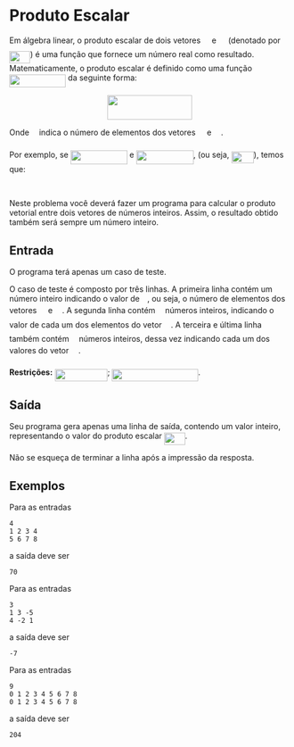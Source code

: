 # Produto Escalar

Em álgebra linear, o produto escalar de dois vetores <img src="https://rawgit.com/alessandrojean/POO-2018.2/master/classes/laboratory/2018.06.08/extra/prod-esc/svgs/53d147e7f3fe6e47ee05b88b166bd3f6.svg?invert_in_darkmode" align=middle width=12.328800000000005pt height=22.46574pt/> e <img src="https://rawgit.com/alessandrojean/POO-2018.2/master/classes/laboratory/2018.06.08/extra/prod-esc/svgs/61e84f854bc6258d4108d08d4c4a0852.svg?invert_in_darkmode" align=middle width=13.293555000000003pt height=22.46574pt/>
(denotado por <img src="https://rawgit.com/alessandrojean/POO-2018.2/master/classes/laboratory/2018.06.08/extra/prod-esc/svgs/df38d07e48ba29024be60b4c169f6c8f.svg?invert_in_darkmode" align=middle width=37.49427000000001pt height=22.46574pt/>) é uma função que fornece um número real como
resultado. Matematicamente, o produto escalar é definido como uma função 
<img src="https://rawgit.com/alessandrojean/POO-2018.2/master/classes/laboratory/2018.06.08/extra/prod-esc/svgs/c8d2ed6a585f7e5341c49ead84e0d175.svg?invert_in_darkmode" align=middle width=101.383095pt height=22.46574pt/> da seguinte forma:

<p align="center"><img src="https://rawgit.com/alessandrojean/POO-2018.2/master/classes/laboratory/2018.06.08/extra/prod-esc/svgs/7562bb02ae1ce7d85deb5aecc68dca1a.svg?invert_in_darkmode" align=middle width=151.77574499999997pt height=44.897324999999995pt/></p>

Onde <img src="https://rawgit.com/alessandrojean/POO-2018.2/master/classes/laboratory/2018.06.08/extra/prod-esc/svgs/55a049b8f161ae7cfeb0197d75aff967.svg?invert_in_darkmode" align=middle width=9.867000000000003pt height=14.155350000000013pt/> indica o número de elementos dos vetores <img src="https://rawgit.com/alessandrojean/POO-2018.2/master/classes/laboratory/2018.06.08/extra/prod-esc/svgs/53d147e7f3fe6e47ee05b88b166bd3f6.svg?invert_in_darkmode" align=middle width=12.328800000000005pt height=22.46574pt/> e <img src="https://rawgit.com/alessandrojean/POO-2018.2/master/classes/laboratory/2018.06.08/extra/prod-esc/svgs/61e84f854bc6258d4108d08d4c4a0852.svg?invert_in_darkmode" align=middle width=13.293555000000003pt height=22.46574pt/>.

Por exemplo, se <img src="https://rawgit.com/alessandrojean/POO-2018.2/master/classes/laboratory/2018.06.08/extra/prod-esc/svgs/396ac751f9a8a1be2dde8cd699abcc69.svg?invert_in_darkmode" align=middle width=101.82645pt height=24.65759999999998pt/> e <img src="https://rawgit.com/alessandrojean/POO-2018.2/master/classes/laboratory/2018.06.08/extra/prod-esc/svgs/316f065e13aabcf17b8c7f089f33ce1a.svg?invert_in_darkmode" align=middle width=102.79103999999998pt height=24.65759999999998pt/>, (ou seja,
<img src="https://rawgit.com/alessandrojean/POO-2018.2/master/classes/laboratory/2018.06.08/extra/prod-esc/svgs/d884595d37d0b1b135ceec467be5c324.svg?invert_in_darkmode" align=middle width=40.003755pt height=21.18732pt/>), temos que:

<p align="center"><img src="https://rawgit.com/alessandrojean/POO-2018.2/master/classes/laboratory/2018.06.08/extra/prod-esc/svgs/e6a63edafc9d665f6634ce7437ee51f9.svg?invert_in_darkmode" align=middle width=355.30109999999996pt height=16.438356pt/></p>

Neste problema você deverá fazer um programa para calcular o produto 
vetorial entre dois vetores de números inteiros. Assim, o resultado obtido
também será sempre um número inteiro.

## Entrada

O programa terá apenas um caso de teste.

O caso de teste é composto por três linhas. A primeira linha contém um 
número inteiro indicando o valor de <img src="https://rawgit.com/alessandrojean/POO-2018.2/master/classes/laboratory/2018.06.08/extra/prod-esc/svgs/55a049b8f161ae7cfeb0197d75aff967.svg?invert_in_darkmode" align=middle width=9.867000000000003pt height=14.155350000000013pt/>, ou seja, o número de elementos dos
vetores <img src="https://rawgit.com/alessandrojean/POO-2018.2/master/classes/laboratory/2018.06.08/extra/prod-esc/svgs/53d147e7f3fe6e47ee05b88b166bd3f6.svg?invert_in_darkmode" align=middle width=12.328800000000005pt height=22.46574pt/> e <img src="https://rawgit.com/alessandrojean/POO-2018.2/master/classes/laboratory/2018.06.08/extra/prod-esc/svgs/61e84f854bc6258d4108d08d4c4a0852.svg?invert_in_darkmode" align=middle width=13.293555000000003pt height=22.46574pt/>. A segunda linha contém <img src="https://rawgit.com/alessandrojean/POO-2018.2/master/classes/laboratory/2018.06.08/extra/prod-esc/svgs/55a049b8f161ae7cfeb0197d75aff967.svg?invert_in_darkmode" align=middle width=9.867000000000003pt height=14.155350000000013pt/> números inteiros, indicando o 
valor de cada um dos elementos do vetor <img src="https://rawgit.com/alessandrojean/POO-2018.2/master/classes/laboratory/2018.06.08/extra/prod-esc/svgs/53d147e7f3fe6e47ee05b88b166bd3f6.svg?invert_in_darkmode" align=middle width=12.328800000000005pt height=22.46574pt/>. A terceira e última linha 
também contém <img src="https://rawgit.com/alessandrojean/POO-2018.2/master/classes/laboratory/2018.06.08/extra/prod-esc/svgs/55a049b8f161ae7cfeb0197d75aff967.svg?invert_in_darkmode" align=middle width=9.867000000000003pt height=14.155350000000013pt/> números inteiros, dessa vez indicando cada um dos valores 
do vetor <img src="https://rawgit.com/alessandrojean/POO-2018.2/master/classes/laboratory/2018.06.08/extra/prod-esc/svgs/61e84f854bc6258d4108d08d4c4a0852.svg?invert_in_darkmode" align=middle width=13.293555000000003pt height=22.46574pt/>.

**Restrições:** <img src="https://rawgit.com/alessandrojean/POO-2018.2/master/classes/laboratory/2018.06.08/extra/prod-esc/svgs/1f6349a46f15350b761cd35931d5f729.svg?invert_in_darkmode" align=middle width=94.798275pt height=21.18732pt/>; <img src="https://rawgit.com/alessandrojean/POO-2018.2/master/classes/laboratory/2018.06.08/extra/prod-esc/svgs/9d2eaa22fceb872e346323f942d255a7.svg?invert_in_darkmode" align=middle width=154.46442pt height=22.46574pt/>.

## Saída

Seu programa gera apenas uma linha de saída, contendo um valor inteiro, 
representando o valor do produto escalar <img src="https://rawgit.com/alessandrojean/POO-2018.2/master/classes/laboratory/2018.06.08/extra/prod-esc/svgs/df38d07e48ba29024be60b4c169f6c8f.svg?invert_in_darkmode" align=middle width=37.49427000000001pt height=22.46574pt/>.

Não se esqueça de terminar a linha após a impressão da resposta.

## Exemplos

Para as entradas

    4
    1 2 3 4
    5 6 7 8

a saída deve ser

    70

Para as entradas

    3
    1 3 -5
    4 -2 1

a saída deve ser

    -7

Para as entradas

    9
    0 1 2 3 4 5 6 7 8
    0 1 2 3 4 5 6 7 8

a saída deve ser

    204